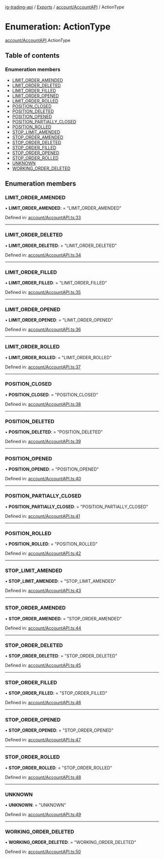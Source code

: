 [ig-trading-api](../README.md) / [Exports](../modules.md) / [account/AccountAPI](../modules/account_accountapi.md) / ActionType

# Enumeration: ActionType

[account/AccountAPI](../modules/account_accountapi.md).ActionType

## Table of contents

### Enumeration members

- [LIMIT_ORDER_AMENDED](account_accountapi.actiontype.md#limit_order_amended)
- [LIMIT_ORDER_DELETED](account_accountapi.actiontype.md#limit_order_deleted)
- [LIMIT_ORDER_FILLED](account_accountapi.actiontype.md#limit_order_filled)
- [LIMIT_ORDER_OPENED](account_accountapi.actiontype.md#limit_order_opened)
- [LIMIT_ORDER_ROLLED](account_accountapi.actiontype.md#limit_order_rolled)
- [POSITION_CLOSED](account_accountapi.actiontype.md#position_closed)
- [POSITION_DELETED](account_accountapi.actiontype.md#position_deleted)
- [POSITION_OPENED](account_accountapi.actiontype.md#position_opened)
- [POSITION_PARTIALLY_CLOSED](account_accountapi.actiontype.md#position_partially_closed)
- [POSITION_ROLLED](account_accountapi.actiontype.md#position_rolled)
- [STOP_LIMIT_AMENDED](account_accountapi.actiontype.md#stop_limit_amended)
- [STOP_ORDER_AMENDED](account_accountapi.actiontype.md#stop_order_amended)
- [STOP_ORDER_DELETED](account_accountapi.actiontype.md#stop_order_deleted)
- [STOP_ORDER_FILLED](account_accountapi.actiontype.md#stop_order_filled)
- [STOP_ORDER_OPENED](account_accountapi.actiontype.md#stop_order_opened)
- [STOP_ORDER_ROLLED](account_accountapi.actiontype.md#stop_order_rolled)
- [UNKNOWN](account_accountapi.actiontype.md#unknown)
- [WORKING_ORDER_DELETED](account_accountapi.actiontype.md#working_order_deleted)

## Enumeration members

### LIMIT_ORDER_AMENDED

• **LIMIT_ORDER_AMENDED**: = "LIMIT_ORDER_AMENDED"

Defined in: [account/AccountAPI.ts:33](https://github.com/bennycode/ig-trading-api/blob/840a401/src/account/AccountAPI.ts#L33)

---

### LIMIT_ORDER_DELETED

• **LIMIT_ORDER_DELETED**: = "LIMIT_ORDER_DELETED"

Defined in: [account/AccountAPI.ts:34](https://github.com/bennycode/ig-trading-api/blob/840a401/src/account/AccountAPI.ts#L34)

---

### LIMIT_ORDER_FILLED

• **LIMIT_ORDER_FILLED**: = "LIMIT_ORDER_FILLED"

Defined in: [account/AccountAPI.ts:35](https://github.com/bennycode/ig-trading-api/blob/840a401/src/account/AccountAPI.ts#L35)

---

### LIMIT_ORDER_OPENED

• **LIMIT_ORDER_OPENED**: = "LIMIT_ORDER_OPENED"

Defined in: [account/AccountAPI.ts:36](https://github.com/bennycode/ig-trading-api/blob/840a401/src/account/AccountAPI.ts#L36)

---

### LIMIT_ORDER_ROLLED

• **LIMIT_ORDER_ROLLED**: = "LIMIT_ORDER_ROLLED"

Defined in: [account/AccountAPI.ts:37](https://github.com/bennycode/ig-trading-api/blob/840a401/src/account/AccountAPI.ts#L37)

---

### POSITION_CLOSED

• **POSITION_CLOSED**: = "POSITION_CLOSED"

Defined in: [account/AccountAPI.ts:38](https://github.com/bennycode/ig-trading-api/blob/840a401/src/account/AccountAPI.ts#L38)

---

### POSITION_DELETED

• **POSITION_DELETED**: = "POSITION_DELETED"

Defined in: [account/AccountAPI.ts:39](https://github.com/bennycode/ig-trading-api/blob/840a401/src/account/AccountAPI.ts#L39)

---

### POSITION_OPENED

• **POSITION_OPENED**: = "POSITION_OPENED"

Defined in: [account/AccountAPI.ts:40](https://github.com/bennycode/ig-trading-api/blob/840a401/src/account/AccountAPI.ts#L40)

---

### POSITION_PARTIALLY_CLOSED

• **POSITION_PARTIALLY_CLOSED**: = "POSITION_PARTIALLY_CLOSED"

Defined in: [account/AccountAPI.ts:41](https://github.com/bennycode/ig-trading-api/blob/840a401/src/account/AccountAPI.ts#L41)

---

### POSITION_ROLLED

• **POSITION_ROLLED**: = "POSITION_ROLLED"

Defined in: [account/AccountAPI.ts:42](https://github.com/bennycode/ig-trading-api/blob/840a401/src/account/AccountAPI.ts#L42)

---

### STOP_LIMIT_AMENDED

• **STOP_LIMIT_AMENDED**: = "STOP_LIMIT_AMENDED"

Defined in: [account/AccountAPI.ts:43](https://github.com/bennycode/ig-trading-api/blob/840a401/src/account/AccountAPI.ts#L43)

---

### STOP_ORDER_AMENDED

• **STOP_ORDER_AMENDED**: = "STOP_ORDER_AMENDED"

Defined in: [account/AccountAPI.ts:44](https://github.com/bennycode/ig-trading-api/blob/840a401/src/account/AccountAPI.ts#L44)

---

### STOP_ORDER_DELETED

• **STOP_ORDER_DELETED**: = "STOP_ORDER_DELETED"

Defined in: [account/AccountAPI.ts:45](https://github.com/bennycode/ig-trading-api/blob/840a401/src/account/AccountAPI.ts#L45)

---

### STOP_ORDER_FILLED

• **STOP_ORDER_FILLED**: = "STOP_ORDER_FILLED"

Defined in: [account/AccountAPI.ts:46](https://github.com/bennycode/ig-trading-api/blob/840a401/src/account/AccountAPI.ts#L46)

---

### STOP_ORDER_OPENED

• **STOP_ORDER_OPENED**: = "STOP_ORDER_OPENED"

Defined in: [account/AccountAPI.ts:47](https://github.com/bennycode/ig-trading-api/blob/840a401/src/account/AccountAPI.ts#L47)

---

### STOP_ORDER_ROLLED

• **STOP_ORDER_ROLLED**: = "STOP_ORDER_ROLLED"

Defined in: [account/AccountAPI.ts:48](https://github.com/bennycode/ig-trading-api/blob/840a401/src/account/AccountAPI.ts#L48)

---

### UNKNOWN

• **UNKNOWN**: = "UNKNOWN"

Defined in: [account/AccountAPI.ts:49](https://github.com/bennycode/ig-trading-api/blob/840a401/src/account/AccountAPI.ts#L49)

---

### WORKING_ORDER_DELETED

• **WORKING_ORDER_DELETED**: = "WORKING_ORDER_DELETED"

Defined in: [account/AccountAPI.ts:50](https://github.com/bennycode/ig-trading-api/blob/840a401/src/account/AccountAPI.ts#L50)
